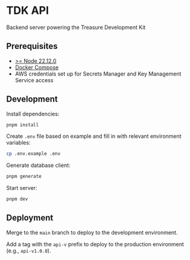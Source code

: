 # TDK API

Backend server powering the Treasure Development Kit

## Prerequisites

- [>= Node 22.12.0](https://nodejs.org/en)
- [Docker Compose](https://docs.docker.com/compose/install/)
- AWS credentials set up for Secrets Manager and Key Management Service access

## Development

Install dependencies:

```bash
pnpm install
```

Create `.env` file based on example and fill in with relevant environment variables:

```bash
cp .env.example .env
```

Generate database client:

```bash
pnpm generate
```

Start server:

```bash
pnpm dev
```

## Deployment

Merge to the `main` branch to deploy to the development environment.

Add a tag with the `api-v` prefix to deploy to the production environment (e.g., `api-v1.0.0`).
